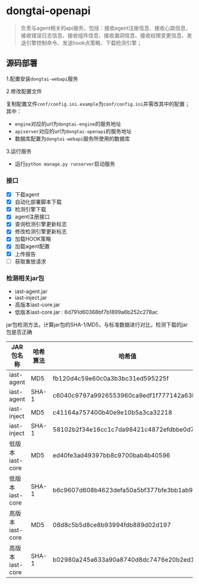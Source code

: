 # dongtai-openapi
> 负责与agent相关的api服务，包括：接收agent注册信息、接收心跳信息、接收错误日志信息、接收组件信息、接收漏洞信息、接收权限变更信息、发送引擎控制命令、发送hook点策略、下载检测引擎；

## 源码部署

1.配置安装`dongtai-webapi`服务

2.修改配置文件

复制配置文件`conf/config.ini.example`为`conf/config.ini`并需改其中的配置；其中：

- `engine`对应的url为`dongtai-engine`的服务地址
- `apiserver`对应的url为`dongtai-openapi`的服务地址
- 数据库配置为`dongtai-webapi`服务所使用的数据库

3.运行服务 

- 运行`python manage.py runserver`启动服务

### 接口
- [x] 下载agent
- [x] 自动化部署脚本下载
- [x] 检测引擎下载
- [x] agent注册接口
- [x] 查询检测引擎更新标志
- [x] 修改检测引擎更新标志
- [x] 加载HOOK策略
- [x] 加载agent配置
- [x] 上传报告
- [ ] 获取重放请求

### 检测相关jar包
- iast-agent.jar
- iast-inject.jar
- 高版本iast-core.jar
- 低版本iast-core.jar : 6d791d60368bf7b1899a6b252c278ac

jar包检测方法，计算jar包的SHA-1/MD5，与标准数据进行对比，检测下载的jar包是否正确

| JAR包名称 | 哈希算法 | 哈希值 |
| --- | ---- | --- |
| iast-agent | MD5 | fb120d4c59e60c0a3b3bc31ed595225f |
| iast-agent | SHA-1 | c6040c9797a9926553960ca9edf1f777142a63ba |
| iast-inject | MD5 | c41164a757400b40e9e10b5a3ca32218 |
| iast-inject | SHA-1 | 58102b2f34e16cc1c7da98421c4872efdbbe0d70 |
| 低版本iast-core | MD5 | ed40fe3ad49397bb8c9700bab4b40596 |
| 低版本iast-core | SHA-1 | b6c9607d608b4623defa50a5bf377bfe3bb1ab95 |
| 高版本iast-core | MD5 | 08d8c5b5d8ce8b93994fdb889d02d197 |
| 高版本iast-core | SHA-1 | b02980a245a633a90a8740d8dc7476e20b2ed123 |
